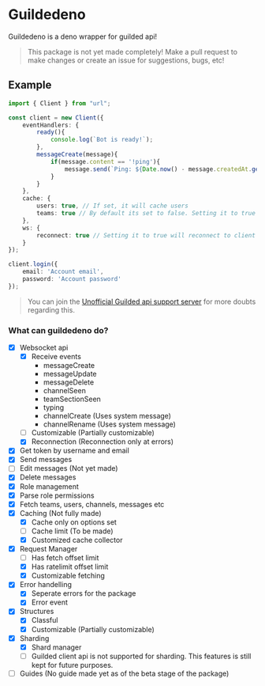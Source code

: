 # Guildedeno

Guildedeno is a deno wrapper for guilded api!

> This package is not yet made completely! Make a pull request to make changes or create an issue for suggestions, bugs, etc!

## Example

```ts
import { Client } from "url";

const client = new Client({
    eventHandlers: {
        ready(){
            console.log(`Bot is ready!`);
        },
        messageCreate(message){
            if(message.content == '!ping'){
                message.send(`Ping: ${Date.now() - message.createdAt.getTime()}`);
            }
        }
    },
    cache: {
        users: true, // If set, it will cache users
        teams: true // By default its set to false. Setting it to true is preferred!
    },
    ws: {
        reconnect: true // Setting it to true will reconnect to client if the connection is closed
    }
});

client.login({
    email: 'Account email',
    password: 'Account password'
});
```

> You can join the [Unofficial Guilded api support server](https://www.guilded.gg/guilded-api?i=6AXLG00A) for more doubts regarding this.

### What can guildedeno do?

- [x] Websocket api
    - [x] Receive events
        - messageCreate
        - messageUpdate
        - messageDelete
        - channelSeen
        - teamSectionSeen
        - typing
        - channelCreate (Uses system message)
        - channelRename (Uses system message)
    - [ ] Customizable (Partially customizable)
    - [x] Reconnection (Reconnection only at errors)
- [x] Get token by username and email
- [x] Send messages
- [ ] Edit messages (Not yet made)
- [x] Delete messages
- [x] Role management
- [x] Parse role permissions
- [x] Fetch teams, users, channels, messages etc
- [x] Caching (Not fully made)
    - [x] Cache only on options set
    - [ ] Cache limit (To be made)
    - [x] Customized cache collector
- [x] Request Manager
    - [ ] Has fetch offset limit 
    - [x] Has ratelimit offset limit
    - [x] Customizable fetching
- [x] Error handelling
    - [x] Seperate errors for the package
    - [x] Error event
- [x] Structures
    - [x] Classful
    - [x] Customizable (Partially customizable)
- [x] Sharding
    - [x] Shard manager
    - [ ] Guilded client api is not supported for sharding. This features is still kept for future purposes.
- [ ] Guides (No guide made yet as of the beta stage of the package)